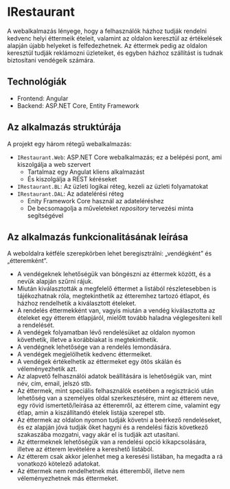 # IRestaurant
A webalkalmazás lényege, hogy a felhasználók házhoz tudják rendelni kedvenc helyi éttermeik ételeit, valamint az oldalon keresztül az értékelések alapján újabb helyeket is felfedezhetnek. Az éttermek pedig az oldalon keresztül tudják reklámozni üzleteiket, és egyben házhoz szállítást is tudnak biztosítani vendégeik számára.

## Technológiák
- Frontend: Angular
- Backend: ASP.NET Core, Entity Framework

## Az alkalmazás struktúrája

A projekt egy három rétegű webalkalmazás:

- `IRestaurant.Web`: ASP.NET Core webalkalmazás; ez a belépési pont, ami kiszolgálja a web szervert
  - Tartalmaz egy Angulat kliens alkalmazást
  - És kiszolgálja a REST kéréseket
- `IRestaurant.BL`: Az üzleti logikai réteg, kezeli az üzleti folyamatokat
- `IRestaurant.DAL`: Az adatelérési réteg
  - Enity Framework Core használ az adateléréshez
  - De becsomagolja a műveleteket _repository_ tervezési minta segítségével
 
## Az alkalmazás funkcionalitásának leírása
A weboldalra kétféle szerepkörben lehet beregisztrálni: „vendégként” és „étteremként”.
- A vendégeknek lehetőségük van böngészni az éttermek között, és a nevük alapján szűrni rájuk.
- Miután kiválasztották a megfelelő éttermet a listából részletesebben is tájékozhatnak róla, megtekinthetik az étteremhez tartozó étlapot, és házhoz rendelhetik a kiválasztott ételeket.
- A rendelés éttermekként van, vagyis miután a vendég kiválasztotta az ételeket egy étterem étlapjáról, mielőtt tovább haladna véglegesíteni kell a rendelését.
- A vendégek folyamatban lévő rendelésüket az oldalon nyomon követhetik, illetve a korábbiakat is megtekinthetik.
- A vendégnek lehetősége van a rendelés lemondására.
- A vendégek megjelölhetik kedvenc éttermeiket.
- A vendégek értékelhetik az éttermeket egy ötös skálán és véleményezhetik azt.
- Az alapvető felhasználói adatok beállítására is lehetőségük van, mint név, cím, email, jelszó stb.
- Az éttermek, mint speciális felhasználók esetében a regisztráció után lehetőség van a személyes oldal szerkesztésére, mint az étterem neve, egy rövid ismertető/leírása az étteremről, az étterem címe, valamint egy étlap, amin a kiszállítandó ételek listája szerepel stb.
- Az éttermek az oldalon nyomon tudják követni a beérkező rendeléseket, és ez alapján jóvá tudják őket hagyni és a rendelési fázis következő szakaszába mozgatni, vagy akár el is tudják azt utasítani.
- Az éttermeknek lehetőségük van a rendelési opció kikapcsolására, illetve az étterem levételére a kereshető listából.
- Az étterem csak akkor jelenhet meg a keresési listában, ha megadta a rá vonatkozó kötelező adatokat.
- Az éttermek nem rendelhetnek más étteremből, illetve nem véleményezhetnek más éttermeket.
